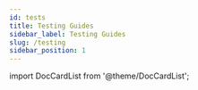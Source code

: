 ```yaml
---
id: tests
title: Testing Guides
sidebar_label: Testing Guides
slug: /testing
sidebar_position: 1
---
```


import DocCardList from '@theme/DocCardList';

<DocCardList />